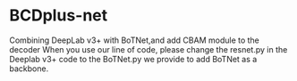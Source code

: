 # BCDplus-net
Combining DeepLab v3+ with BoTNet,and add CBAM module to the decoder
When you use our line of code, please change the resnet.py in the Deeplab v3+ code to the BoTNet.py we provide to add BoTNet as a backbone.
